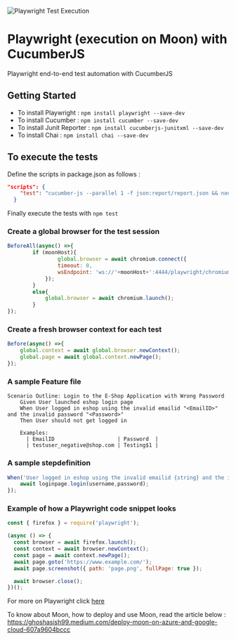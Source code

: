 

![Playwright Test Execution](https://github.com/ghoshasish99/Playwright-Cucumber/workflows/Playwright%20Test%20Execution/badge.svg)
    
# Playwright (execution on Moon) with CucumberJS
    
Playwright end-to-end test automation with CucumberJS
    
## Getting Started

* To install Playwright : `npm install playwright --save-dev`
* To install Cucumber   : `npm install cucumber --save-dev`
* To install Junit Reporter : `npm install cucumberjs-junitxml --save-dev`
* To install Chai : `npm install chai --save-dev`
 
## To execute the tests

Define the scripts in package.json as follows :
```json
"scripts": {
    "test": "cucumber-js --parallel 1 -f json:report/report.json && node report.js && cat report/report.json | npx cucumber-junit > report/junitreport.xml"
  }
```
Finally execute the tests with `npm test`

### Create a global browser for the test session
```Javascript
BeforeAll(async() =>{
        if (moonHost){
                global.browser = await chromium.connect({
                timeout: 0,
                wsEndpoint: 'ws://'+moonHost+':4444/playwright/chromium'
            });
        }
        else{
            global.browser = await chromium.launch();
        }
});
```
### Create a fresh browser context for each test
```Javascript
Before(async() =>{
    global.context = await global.browser.newContext();
    global.page = await global.context.newPage();
});
```
### A sample Feature file
```gherkin
Scenario Outline: Login to the E-Shop Application with Wrong Password
    Given User launched eshop login page
    When User logged in eshop using the invalid emailid "<EmailID>" and the invalid password "<Password>"
    Then User should not get logged in

    Examples:
      | EmailID                    | Password  |
      | testuser_negative@shop.com | Testing$1 |
```
### A sample stepdefinition
```Javascript
When('User logged in eshop using the invalid emailid {string} and the invalid password {string}',async(username,password) =>{
    await loginpage.login(username,password);
});
```
### Example of how a Playwright code snippet looks
```Javascript
const { firefox } = require('playwright');

(async () => {
  const browser = await firefox.launch();
  const context = await browser.newContext();
  const page = await context.newPage();
  await page.goto('https://www.example.com/');
  await page.screenshot({ path: 'page.png', fullPage: true });

  await browser.close();
})();
```
For more on Playwright click [here](https://playwright.dev/)

To know about Moon, how to deploy and use Moon, read the article below :
https://ghoshasish99.medium.com/deploy-moon-on-azure-and-google-cloud-607a9604bccc
